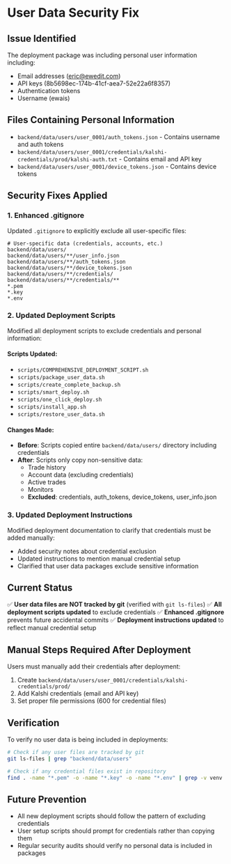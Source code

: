 # User Data Security Fix

## Issue Identified
The deployment package was including personal user information including:
- Email addresses (eric@ewedit.com)
- API keys (8b5698ec-174b-41cf-aea7-52e22a6f8357)
- Authentication tokens
- Username (ewais)

## Files Containing Personal Information
- `backend/data/users/user_0001/auth_tokens.json` - Contains username and auth tokens
- `backend/data/users/user_0001/credentials/kalshi-credentials/prod/kalshi-auth.txt` - Contains email and API key
- `backend/data/users/user_0001/device_tokens.json` - Contains device tokens

## Security Fixes Applied

### 1. Enhanced .gitignore
Updated `.gitignore` to explicitly exclude all user-specific files:
```
# User-specific data (credentials, accounts, etc.)
backend/data/users/
backend/data/users/**/user_info.json
backend/data/users/**/auth_tokens.json
backend/data/users/**/device_tokens.json
backend/data/users/**/credentials/
backend/data/users/**/credentials/**
*.pem
*.key
*.env
```

### 2. Updated Deployment Scripts
Modified all deployment scripts to exclude credentials and personal information:

#### Scripts Updated:
- `scripts/COMPREHENSIVE_DEPLOYMENT_SCRIPT.sh`
- `scripts/package_user_data.sh`
- `scripts/create_complete_backup.sh`
- `scripts/smart_deploy.sh`
- `scripts/one_click_deploy.sh`
- `scripts/install_app.sh`
- `scripts/restore_user_data.sh`

#### Changes Made:
- **Before**: Scripts copied entire `backend/data/users/` directory including credentials
- **After**: Scripts only copy non-sensitive data:
  - Trade history
  - Account data (excluding credentials)
  - Active trades
  - Monitors
  - **Excluded**: credentials, auth_tokens, device_tokens, user_info.json

### 3. Updated Deployment Instructions
Modified deployment documentation to clarify that credentials must be added manually:
- Added security notes about credential exclusion
- Updated instructions to mention manual credential setup
- Clarified that user data packages exclude sensitive information

## Current Status
✅ **User data files are NOT tracked by git** (verified with `git ls-files`)
✅ **All deployment scripts updated** to exclude credentials
✅ **Enhanced .gitignore** prevents future accidental commits
✅ **Deployment instructions updated** to reflect manual credential setup

## Manual Steps Required After Deployment
Users must manually add their credentials after deployment:
1. Create `backend/data/users/user_0001/credentials/kalshi-credentials/prod/`
2. Add Kalshi credentials (email and API key)
3. Set proper file permissions (600 for credential files)

## Verification
To verify no user data is being included in deployments:
```bash
# Check if any user files are tracked by git
git ls-files | grep "backend/data/users"

# Check if any credential files exist in repository
find . -name "*.pem" -o -name "*.key" -o -name "*.env" | grep -v venv
```

## Future Prevention
- All new deployment scripts should follow the pattern of excluding credentials
- User setup scripts should prompt for credentials rather than copying them
- Regular security audits should verify no personal data is included in packages
